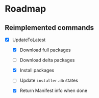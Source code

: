 # Roadmap

## Reimplemented commands
- [x] UpdateToLatest
    - [x] Download full packages
    - [ ] Download delta packages
    - [x] Install packages
    - [ ] Update `installer.db` states
    - [x] Return Manifest info when done

